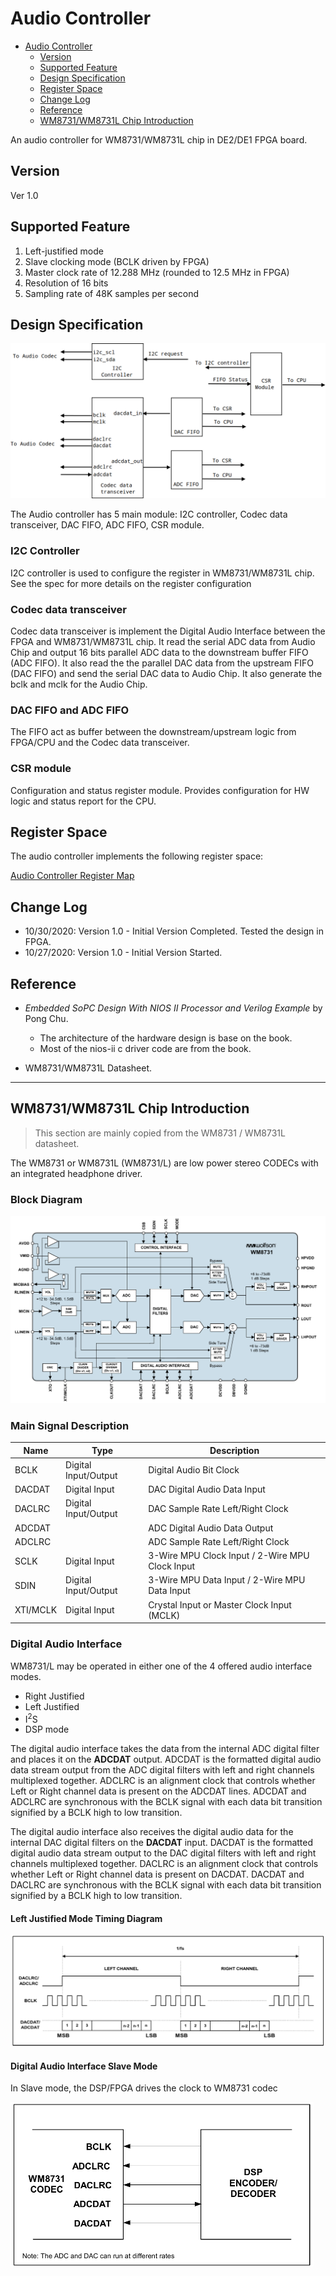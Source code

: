 # Audio Controller

- [Audio Controller](#audio-controller)
  - [Version](#version)
  - [Supported Feature](#supported-feature)
  - [Design Specification](#design-specification)
  - [Register Space](#register-space)
  - [Change Log](#change-log)
  - [Reference](#reference)
  - [WM8731/WM8731L Chip Introduction](#wm8731wm8731l-chip-introduction)

An audio controller for WM8731/WM8731L chip in DE2/DE1 FPGA board.

## Version

Ver 1.0

## Supported Feature

1. Left-justified mode
2. Slave clocking mode (BCLK driven by FPGA)
3. Master clock rate of 12.288 MHz (rounded to 12.5 MHz in FPGA)
4. Resolution of 16 bits
5. Sampling rate of 48K samples per second

## Design Specification

<img src="assets/img/rtl_block.png" style="zoom:67%;" />

The Audio controller has 5 main module: I2C controller, Codec data transceiver, DAC FIFO, ADC FIFO, CSR module.

### I2C Controller

I2C controller is used to configure the register in WM8731/WM8731L chip. See the spec for more details on the register configuration

### Codec data transceiver

Codec data transceiver is implement the Digital Audio Interface between the FPGA and WM8731/WM8731L chip. It read the serial ADC data from Audio Chip and output 16 bits parallel ADC data to the downstream buffer FIFO (ADC FIFO). It also read the the parallel DAC data from the upstream FIFO (DAC FIFO) and send the serial DAC data to Audio Chip. It also generate the bclk and mclk for the Audio Chip.

### DAC FIFO and ADC FIFO

The FIFO act as buffer between the downstream/upstream logic from FPGA/CPU and the Codec data transceiver.

### CSR module

Configuration and status register module. Provides configuration for HW logic and status report for the CPU.

## Register Space

The audio controller implements the following register space:

[Audio Controller Register Map](./../csr/audio_controller_csr/doc/audio_controller_csr.html)

## Change Log

- 10/30/2020: Version 1.0 - Initial Version Completed. Tested the design in FPGA.
- 10/27/2020: Version 1.0 - Initial Version Started.

## Reference

- *Embedded SoPC Design With NIOS II Processor and Verilog Example* by Pong Chu.
  - The architecture of the hardware design is base on the book.
  - Most of the nios-ii c driver code are from the book.
  
- WM8731/WM8731L Datasheet.

----

## WM8731/WM8731L Chip Introduction

> This section are mainly copied from the WM8731 / WM8731L datasheet.

The WM8731 or WM8731L (WM8731/L) are low power stereo CODECs with an integrated headphone driver. 

### Block Diagram

<img src="assets/img/block_diagram.png" style="zoom:67%;" />

### Main Signal Description

| Name     | Type                 | Description                                     |
| -------- | -------------------- | ----------------------------------------------- |
| BCLK     | Digital Input/Output | Digital Audio Bit Clock                         |
| DACDAT   | Digital Input        | DAC Digital Audio Data Input                    |
| DACLRC   | Digital Input/Output | DAC Sample Rate Left/Right Clock                |
| ADCDAT   |                      | ADC Digital Audio Data Output                   |
| ADCLRC   |                      | ADC Sample Rate Left/Right Clock                |
| SCLK     | Digital Input        | 3-Wire MPU Clock Input / 2-Wire MPU Clock Input |
| SDIN     | Digital Input/Output | 3-Wire MPU Data Input / 2-Wire MPU Data Input   |
| XTI/MCLK | Digital Input        | Crystal Input or Master Clock Input (MCLK)      |

### Digital Audio Interface

WM8731/L may be operated in either one of the 4 offered audio interface modes.

- Right Justified
- Left Justified
- I<sup>2</sup>S
- DSP mode

The digital audio interface takes the data from the internal ADC digital filter and places it on the **ADCDAT** output. ADCDAT is the formatted digital audio data stream output from the ADC digital filters with left and right channels multiplexed together. ADCLRC is an alignment clock that controls whether Left or Right channel data is present on the ADCDAT lines. ADCDAT and ADCLRC are synchronous with the BCLK signal with each data bit transition signified by a BCLK high to low transition.

The digital audio interface also receives the digital audio data for the internal DAC digital filters on the **DACDAT** input. DACDAT is the formatted digital audio data stream output to the DAC digital filters with left and right channels multiplexed together. DACLRC is an alignment clock that controls whether Left or Right channel data is present on DACDAT. DACDAT and DACLRC are synchronous with the BCLK signal with each data bit transition signified by a BCLK high to low transition.

#### Left Justified Mode Timing Diagram

<img src="assets/img/left_justified.png" style="zoom:67%;" />

#### Digital Audio Interface Slave Mode

In Slave mode, the DSP/FPGA drives the clock to WM8731 codec

<img src="assets/img/slave_mode.png" style="zoom: 50%;" />
